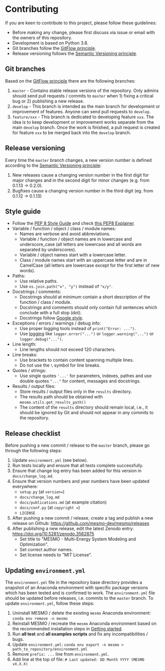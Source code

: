 # Contributing

If you are keen to contribute to this project, please follow these guidelines:

- Before making any change, please first discuss via issue or email with the owners of this repository.
- Development is based on Python 3.8.
- Git branches follow the [GitFlow principle](https://nvie.com/posts/a-successful-git-branching-model/).
- Release versioning follows the [Semantic Versioning principle](https://semver.org/).

## Git branches

Based on the [GitFlow principle](https://nvie.com/posts/a-successful-git-branching-model/) there are the following branches:

1. `master` - Contains stable release versions of the repository. Only admins should send pull requests / commits to `master` when 1) fixing a critical bug or 2) publishing a new release.
2. `develop` - This branch is intended as the main branch for development or improvement of features. Anyone can send pull requests to `develop`.
3. `feature/xxx` - This branch is dedicated to developing feature `xxx`. The idea is to keep development or improvement works separate from the main `develop` branch. Once the work is finished, a pull request is created for feature `xxx` to be merged back into the `develop` branch.

## Release versioning

Every time the `master` branch changes, a new version number is defined according to the [Semantic Versioning principle](https://semver.org/):

1. New releases cause a changing version number in the first digit for major changes and in the second digit for minor changes (e.g. from 0.1.13 -> 0.2.0).
2. Bugfixes cause a changing version number in the third digit (eg. from 0.1.12 -> 0.1.13)

## Style guide

- Follow the [PEP 8 Style Guide](https://www.python.org/dev/peps/pep-0008/) and check [this PEP8 Explainer](https://realpython.com/python-pep8/).
- Variable / function / object / class / module names:
    - Names are verbose and avoid abbreviations.
    - Variable / function / object names are in lowercase and underscore_case (all letters are lowercase and all words are separated by underscores).
    - Variable / object names start with a lowercase letter.
    - Class / module names start with an uppercase letter and are in CamelCase (all letters are lowercase except for the first letter of new words).
- Paths:
    - Use relative paths.
    - Use `os.join.path("x", "y")` instead of `"x/y"`.
- Docstrings / comments:
    - Docstrings should at minimum contain a short description of the function / class / module.
    - Docstrings and comments should only contain full sentences which conclude with a full stop (dot).
    - Docstrings follow [Google style](https://sphinxcontrib-napoleon.readthedocs.io/en/latest/example_google.html).
- Exceptions / errors / warnings / debug info:
    - Use proper logging tools instead of `print("Error: ...")`.
    - Use [logging](https://docs.python.org/3.6/library/logging.html) like `logger.error("...")` or `logger.warning("...")` or `logger.debug("...")`.
- Line length:
    - Line lengths should not exceed 120 characters.
- Line breaks:
    - Use brackets to contain content spanning multiple lines.
    - Do not use the `\` symbol for line breaks.
- Quotes / strings:
    - Use single quotes `'...'` for parameters, indexes, pathes and use double quotes `"..."` for content, messages and docstrings.
- Results / output files:
    - Store results / output files only in the `results` directory.
    - The results path should be obtained with `mesmo.utils.get_results_path()`
    - The content of the `results` directory should remain local, i.e., it should be ignored by Git and should not appear in any commits to the repository.

## Release checklist

Before pushing a new commit / release to the `master` branch, please go through the following steps:

1. Update `environment.yml` (see below).
2. Run tests locally and ensure that all tests complete successfully.
3. Ensure that change log entry has been added for this version in `docs/change_log.md`.
4. Ensure that version numbers and year numbers have been updated everywhere:
    - `setup.py` (at `version=`)
    - `docs/change_log.md`
    - `docs/publications.md` (at example citation)
    - `docs/conf.py` (at `copyright =`)
    - `LICENSE`
5. After pushing a new commit / release, create a tag and publish a new release on Github: <https://github.com/mesmo-dev/mesmo/releases>
6. After publishing a new release, edit the latest Zenodo entry: <https://doi.org/10.5281/zenodo.3562875>
    - Set title to "MESMO - Multi-Energy System Modeling and Optimization".
    - Set correct author names.
    - Set license needs to "MIT License".

## Updating `environment.yml`

The `environment.yml` file in the repository base directory provides a snapshot of an Anaconda environment with specific package versions which has been tested and is confirmed to work. The `environment.yml` file should be updated before releases, i.e. commits to the `master` branch. To update `environment.yml`, follow these steps:

1. Uninstall MESMO / delete the existing `mesmo` Anaconda environment: `conda env remove -n mesmo`
2. Reinstall MESMO / recreate the `mesmo` Anaconda environment based on the recommended installation steps in [Getting started](getting_started.md).
3. Run **all test** and **all examples scripts** and fix any incompatibilities / bugs.
4. Update `environment.yml`: `conda env export -n mesmo > path_to_repository/environment.yml`
5. Remove `prefix: ...` line from `environment.yml`.
6. Add line at the top of file: `# Last updated: DD Month YYYY (MESMO vX.X.X)`
